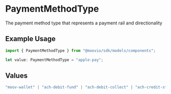 # PaymentMethodType

The payment method type that represents a payment rail and directionality

## Example Usage

```typescript
import { PaymentMethodType } from "@moovio/sdk/models/components";

let value: PaymentMethodType = "apple-pay";
```

## Values

```typescript
"moov-wallet" | "ach-debit-fund" | "ach-debit-collect" | "ach-credit-standard" | "ach-credit-same-day" | "rtp-credit" | "card-payment" | "push-to-card" | "pull-from-card" | "apple-pay" | "card-present-payment"
```